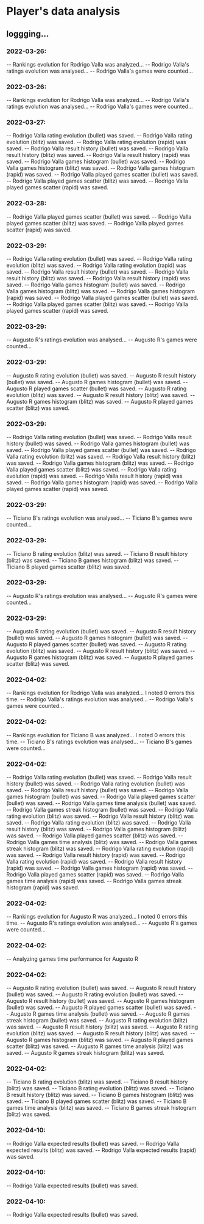 # Player's data analysis

## loggging...

### 2022-03-26:
-- Rankings evolution for Rodrigo Valla was analyzed...
-- Rodrigo Valla's ratings evolution was analysed...
-- Rodrigo Valla's games were counted...


### 2022-03-26:
-- Rankings evolution for Rodrigo Valla was analyzed...
-- Rodrigo Valla's ratings evolution was analysed...
-- Rodrigo Valla's games were counted...

### 2022-03-27:
-- Rodrigo Valla rating evolution (bullet) was saved.
-- Rodrigo Valla rating evolution (blitz) was saved.
-- Rodrigo Valla rating evolution (rapid) was saved.
-- Rodrigo Valla result history (bullet) was saved.
-- Rodrigo Valla result history (blitz) was saved.
-- Rodrigo Valla result history (rapid) was saved.
-- Rodrigo Valla games histogram (bullet) was saved.
-- Rodrigo Valla games histogram (blitz) was saved.
-- Rodrigo Valla games histogram (rapid) was saved.
-- Rodrigo Valla played games scatter (bullet) was saved.
-- Rodrigo Valla played games scatter (blitz) was saved.
-- Rodrigo Valla played games scatter (rapid) was saved.

### 2022-03-28:
-- Rodrigo Valla played games scatter (bullet) was saved.
-- Rodrigo Valla played games scatter (blitz) was saved.
-- Rodrigo Valla played games scatter (rapid) was saved.

### 2022-03-29:
-- Rodrigo Valla rating evolution (bullet) was saved.
-- Rodrigo Valla rating evolution (blitz) was saved.
-- Rodrigo Valla rating evolution (rapid) was saved.
-- Rodrigo Valla result history (bullet) was saved.
-- Rodrigo Valla result history (blitz) was saved.
-- Rodrigo Valla result history (rapid) was saved.
-- Rodrigo Valla games histogram (bullet) was saved.
-- Rodrigo Valla games histogram (blitz) was saved.
-- Rodrigo Valla games histogram (rapid) was saved.
-- Rodrigo Valla played games scatter (bullet) was saved.
-- Rodrigo Valla played games scatter (blitz) was saved.
-- Rodrigo Valla played games scatter (rapid) was saved.

### 2022-03-29:
-- Augusto R's ratings evolution was analysed...
-- Augusto R's games were counted...

### 2022-03-29:
-- Augusto R rating evolution (bullet) was saved.
-- Augusto R result history (bullet) was saved.
-- Augusto R games histogram (bullet) was saved.
-- Augusto R played games scatter (bullet) was saved.
-- Augusto R rating evolution (blitz) was saved.
-- Augusto R result history (blitz) was saved.
-- Augusto R games histogram (blitz) was saved.
-- Augusto R played games scatter (blitz) was saved.

### 2022-03-29:
-- Rodrigo Valla rating evolution (bullet) was saved.
-- Rodrigo Valla result history (bullet) was saved.
-- Rodrigo Valla games histogram (bullet) was saved.
-- Rodrigo Valla played games scatter (bullet) was saved.
-- Rodrigo Valla rating evolution (blitz) was saved.
-- Rodrigo Valla result history (blitz) was saved.
-- Rodrigo Valla games histogram (blitz) was saved.
-- Rodrigo Valla played games scatter (blitz) was saved.
-- Rodrigo Valla rating evolution (rapid) was saved.
-- Rodrigo Valla result history (rapid) was saved.
-- Rodrigo Valla games histogram (rapid) was saved.
-- Rodrigo Valla played games scatter (rapid) was saved.

### 2022-03-29:
-- Ticiano B's ratings evolution was analysed...
-- Ticiano B's games were counted...

### 2022-03-29:
-- Ticiano B rating evolution (blitz) was saved.
-- Ticiano B result history (blitz) was saved.
-- Ticiano B games histogram (blitz) was saved.
-- Ticiano B played games scatter (blitz) was saved.

### 2022-03-29:
-- Augusto R's ratings evolution was analysed...
-- Augusto R's games were counted...

### 2022-03-29:
-- Augusto R rating evolution (bullet) was saved.
-- Augusto R result history (bullet) was saved.
-- Augusto R games histogram (bullet) was saved.
-- Augusto R played games scatter (bullet) was saved.
-- Augusto R rating evolution (blitz) was saved.
-- Augusto R result history (blitz) was saved.
-- Augusto R games histogram (blitz) was saved.
-- Augusto R played games scatter (blitz) was saved.

### 2022-04-02:
-- Rankings evolution for Rodrigo Valla was analyzed...
   I noted 0 errors this time.
-- Rodrigo Valla's ratings evolution was analysed...
-- Rodrigo Valla's games were counted...

### 2022-04-02:
-- Rankings evolution for Ticiano B was analyzed...
   I noted 0 errors this time.
-- Ticiano B's ratings evolution was analysed...
-- Ticiano B's games were counted...

### 2022-04-02:
-- Rodrigo Valla rating evolution (bullet) was saved.
-- Rodrigo Valla result history (bullet) was saved.
-- Rodrigo Valla rating evolution (bullet) was saved.
-- Rodrigo Valla result history (bullet) was saved.
-- Rodrigo Valla games histogram (bullet) was saved.
-- Rodrigo Valla played games scatter (bullet) was saved.
-- Rodrigo Valla games time analysis (bullet) was saved.
-- Rodrigo Valla games streak histogram (bullet) was saved.
-- Rodrigo Valla rating evolution (blitz) was saved.
-- Rodrigo Valla result history (blitz) was saved.
-- Rodrigo Valla rating evolution (blitz) was saved.
-- Rodrigo Valla result history (blitz) was saved.
-- Rodrigo Valla games histogram (blitz) was saved.
-- Rodrigo Valla played games scatter (blitz) was saved.
-- Rodrigo Valla games time analysis (blitz) was saved.
-- Rodrigo Valla games streak histogram (blitz) was saved.
-- Rodrigo Valla rating evolution (rapid) was saved.
-- Rodrigo Valla result history (rapid) was saved.
-- Rodrigo Valla rating evolution (rapid) was saved.
-- Rodrigo Valla result history (rapid) was saved.
-- Rodrigo Valla games histogram (rapid) was saved.
-- Rodrigo Valla played games scatter (rapid) was saved.
-- Rodrigo Valla games time analysis (rapid) was saved.
-- Rodrigo Valla games streak histogram (rapid) was saved.

### 2022-04-02:
-- Rankings evolution for Augusto R was analyzed...
   I noted 0 errors this time.
-- Augusto R's ratings evolution was analysed...
-- Augusto R's games were counted...

### 2022-04-02:
-- Analyzing games time performance for Augusto R

### 2022-04-02:
-- Augusto R rating evolution (bullet) was saved.
-- Augusto R result history (bullet) was saved.
-- Augusto R rating evolution (bullet) was saved.
-- Augusto R result history (bullet) was saved.
-- Augusto R games histogram (bullet) was saved.
-- Augusto R played games scatter (bullet) was saved.
-- Augusto R games time analysis (bullet) was saved.
-- Augusto R games streak histogram (bullet) was saved.
-- Augusto R rating evolution (blitz) was saved.
-- Augusto R result history (blitz) was saved.
-- Augusto R rating evolution (blitz) was saved.
-- Augusto R result history (blitz) was saved.
-- Augusto R games histogram (blitz) was saved.
-- Augusto R played games scatter (blitz) was saved.
-- Augusto R games time analysis (blitz) was saved.
-- Augusto R games streak histogram (blitz) was saved.

### 2022-04-02:
-- Ticiano B rating evolution (blitz) was saved.
-- Ticiano B result history (blitz) was saved.
-- Ticiano B rating evolution (blitz) was saved.
-- Ticiano B result history (blitz) was saved.
-- Ticiano B games histogram (blitz) was saved.
-- Ticiano B played games scatter (blitz) was saved.
-- Ticiano B games time analysis (blitz) was saved.
-- Ticiano B games streak histogram (blitz) was saved.

### 2022-04-10:
-- Rodrigo Valla expected results (bullet) was saved.
-- Rodrigo Valla expected results (blitz) was saved.
-- Rodrigo Valla expected results (rapid) was saved.

### 2022-04-10:
-- Rodrigo Valla expected results (bullet) was saved.


### 2022-04-10:
-- Rodrigo Valla expected results (bullet) was saved.

